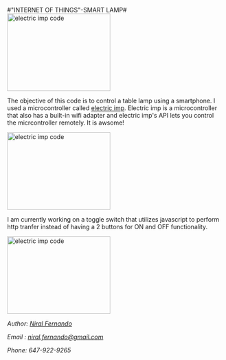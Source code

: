 #"INTERNET OF THINGS"-SMART LAMP#
<img src="https://raw.githubusercontent.com/niralfernando/Internet-of-things-SmartLamp/master/images/imp4.JPG" 
alt="electric imp code" width="240" height="180"/>

The objective of this code is to control a table lamp using a smartphone. I used a microcontroller called [electric imp]("http://electricimp.com/). Electric imp is a microcontroller that also has a built-in wifi adapter and electric imp's API lets you control the micrcontroller remotely. It is awsome!

<img src="https://raw.githubusercontent.com/niralfernando/Internet-of-things-SmartLamp/master/images/imp1.JPG" 
alt="electric imp code" width="240" height="180"/>

I am currently working on a toggle switch that utilizes javascript to perform http tranfer instead of having a 2 buttons for ON and OFF functionality.

<img src="https://raw.githubusercontent.com/niralfernando/Internet-of-things-SmartLamp/master/images/imp5.JPG" 
alt="electric imp code" width="240" height="180"/>

_Author: [Niral Fernando](http://www.eng.uwaterloo.ca/~mn2ferna/)_

_Email : <niral.fernando@gmail.com>_

_Phone: 647-922-9265_